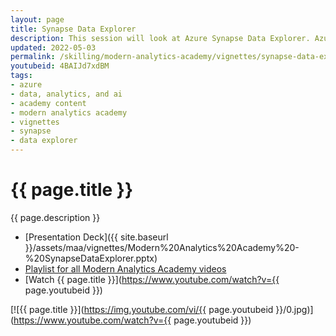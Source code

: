 ```yaml
---
layout: page
title: Synapse Data Explorer
description: This session will look at Azure Synapse Data Explorer. Azure Synapse Data Explorer provides customers with an interactive query experience to unlock insights from log and telemetry data. To complement existing SQL and Apache Spark analytics runtime engines, the Data Explorer analytics runtime is optimized for efficient log analytics using powerful indexing technology to automatically index free-text and semi-structured data commonly found in telemetry data.
updated: 2022-05-03
permalink: /skilling/modern-analytics-academy/vignettes/synapse-data-explorer
youtubeid: 4BAIJd7xdBM
tags: 
- azure
- data, analytics, and ai
- academy content
- modern analytics academy
- vignettes
- synapse
- data explorer
---
```


# {{ page.title }}

{{ page.description }}

* [Presentation Deck]({{ site.baseurl }}/assets/maa/vignettes/Modern%20Analytics%20Academy%20-%20SynapseDataExplorer.pptx)
* [Playlist for all Modern Analytics Academy videos](https://www.youtube.com/playlist?list=PLz7jPMmpNrjm35mPO6KcOeNdMEMSYKXfj)
* [Watch {{ page.title }}](https://www.youtube.com/watch?v={{ page.youtubeid }})

[![{{ page.title }}](https://img.youtube.com/vi/{{ page.youtubeid }}/0.jpg)](https://www.youtube.com/watch?v={{ page.youtubeid }})